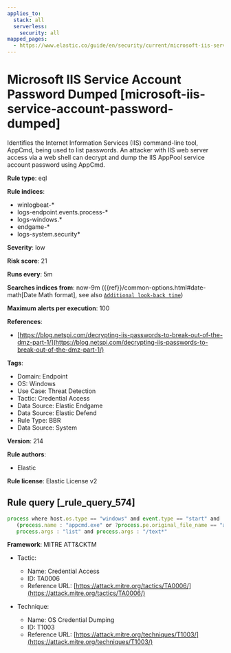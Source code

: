 ```yaml
---
applies_to:
  stack: all
  serverless:
    security: all
mapped_pages:
  - https://www.elastic.co/guide/en/security/current/microsoft-iis-service-account-password-dumped.html
---
```


# Microsoft IIS Service Account Password Dumped [microsoft-iis-service-account-password-dumped]

Identifies the Internet Information Services (IIS) command-line tool, AppCmd, being used to list passwords. An attacker with IIS web server access via a web shell can decrypt and dump the IIS AppPool service account password using AppCmd.

**Rule type**: eql

**Rule indices**:

* winlogbeat-*
* logs-endpoint.events.process-*
* logs-windows.*
* endgame-*
* logs-system.security*

**Severity**: low

**Risk score**: 21

**Runs every**: 5m

**Searches indices from**: now-9m ({{ref}}/common-options.html#date-math[Date Math format], see also [`Additional look-back time`](docs-content://solutions/security/detect-and-alert/create-detection-rule.md#rule-schedule))

**Maximum alerts per execution**: 100

**References**:

* [https://blog.netspi.com/decrypting-iis-passwords-to-break-out-of-the-dmz-part-1/](https://blog.netspi.com/decrypting-iis-passwords-to-break-out-of-the-dmz-part-1/)

**Tags**:

* Domain: Endpoint
* OS: Windows
* Use Case: Threat Detection
* Tactic: Credential Access
* Data Source: Elastic Endgame
* Data Source: Elastic Defend
* Rule Type: BBR
* Data Source: System

**Version**: 214

**Rule authors**:

* Elastic

**Rule license**: Elastic License v2

## Rule query [_rule_query_574]

```js
process where host.os.type == "windows" and event.type == "start" and
   (process.name : "appcmd.exe" or ?process.pe.original_file_name == "appcmd.exe") and
   process.args : "list" and process.args : "/text*"
```

**Framework**: MITRE ATT&CKTM

* Tactic:

    * Name: Credential Access
    * ID: TA0006
    * Reference URL: [https://attack.mitre.org/tactics/TA0006/](https://attack.mitre.org/tactics/TA0006/)

* Technique:

    * Name: OS Credential Dumping
    * ID: T1003
    * Reference URL: [https://attack.mitre.org/techniques/T1003/](https://attack.mitre.org/techniques/T1003/)



